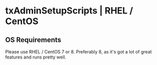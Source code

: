 # txAdminSetupScripts | RHEL / CentOS

## OS Requirements
Please use RHEL / CentOS 7 or 8. Preferably 8, as it's got a lot of great features and runs pretty well.